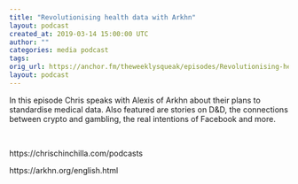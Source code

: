 ```yaml
---
title: "Revolutionising health data with Arkhn"
layout: podcast
created_at: 2019-03-14 15:00:00 UTC
author: ""
categories: media podcast
tags:
orig_url: https://anchor.fm/theweeklysqueak/episodes/Revolutionising-health-data-with-Arkhn-e3f4lc
layout: podcast
---
```

<p>In this episode Chris speaks with Alexis of Arkhn about their plans to standardise medical data. Also featured are stories on D&amp;D, the connections between crypto and gambling, the real intentions of Facebook and more.</p>
<p><br></p>
<p>https://chrischinchilla.com/podcasts</p>
<p>https://arkhn.org/english.html</p>